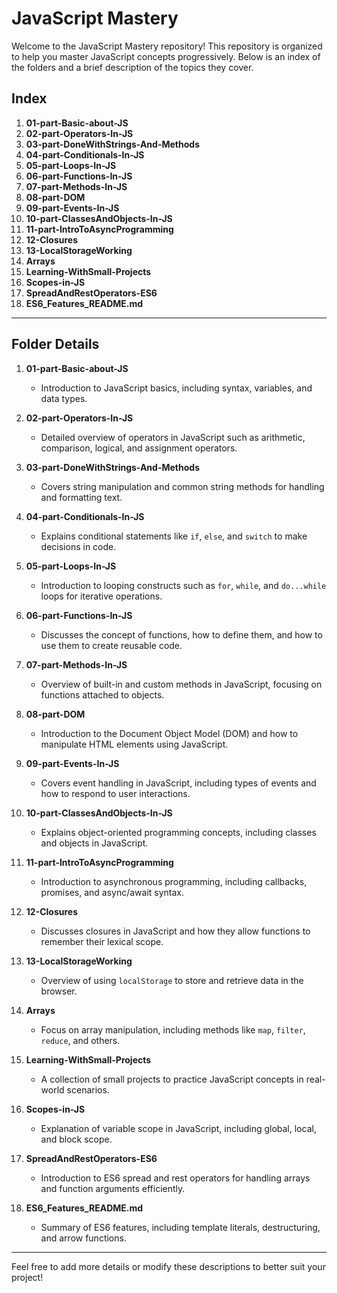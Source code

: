 # JavaScript Mastery

Welcome to the JavaScript Mastery repository! This repository is organized to help you master JavaScript concepts progressively. Below is an index of the folders and a brief description of the topics they cover.

## Index

1. **01-part-Basic-about-JS**
2. **02-part-Operators-In-JS**
3. **03-part-DoneWithStrings-And-Methods**
4. **04-part-Conditionals-In-JS**
5. **05-part-Loops-In-JS**
6. **06-part-Functions-In-JS**
7. **07-part-Methods-In-JS**
8. **08-part-DOM**
9. **09-part-Events-In-JS**
10. **10-part-ClassesAndObjects-In-JS**
11. **11-part-IntroToAsyncProgramming**
12. **12-Closures**
13. **13-LocalStorageWorking**
14. **Arrays**
15. **Learning-WithSmall-Projects**
16. **Scopes-in-JS**
17. **SpreadAndRestOperators-ES6**
18. **ES6_Features_README.md**

---

## Folder Details

1. **01-part-Basic-about-JS**

   - Introduction to JavaScript basics, including syntax, variables, and data types.

2. **02-part-Operators-In-JS**

   - Detailed overview of operators in JavaScript such as arithmetic, comparison, logical, and assignment operators.

3. **03-part-DoneWithStrings-And-Methods**

   - Covers string manipulation and common string methods for handling and formatting text.

4. **04-part-Conditionals-In-JS**

   - Explains conditional statements like `if`, `else`, and `switch` to make decisions in code.

5. **05-part-Loops-In-JS**

   - Introduction to looping constructs such as `for`, `while`, and `do...while` loops for iterative operations.

6. **06-part-Functions-In-JS**

   - Discusses the concept of functions, how to define them, and how to use them to create reusable code.

7. **07-part-Methods-In-JS**

   - Overview of built-in and custom methods in JavaScript, focusing on functions attached to objects.

8. **08-part-DOM**

   - Introduction to the Document Object Model (DOM) and how to manipulate HTML elements using JavaScript.

9. **09-part-Events-In-JS**

   - Covers event handling in JavaScript, including types of events and how to respond to user interactions.

10. **10-part-ClassesAndObjects-In-JS**

    - Explains object-oriented programming concepts, including classes and objects in JavaScript.

11. **11-part-IntroToAsyncProgramming**

    - Introduction to asynchronous programming, including callbacks, promises, and async/await syntax.

12. **12-Closures**

    - Discusses closures in JavaScript and how they allow functions to remember their lexical scope.

13. **13-LocalStorageWorking**

    - Overview of using `localStorage` to store and retrieve data in the browser.

14. **Arrays**

    - Focus on array manipulation, including methods like `map`, `filter`, `reduce`, and others.

15. **Learning-WithSmall-Projects**

    - A collection of small projects to practice JavaScript concepts in real-world scenarios.

16. **Scopes-in-JS**

    - Explanation of variable scope in JavaScript, including global, local, and block scope.

17. **SpreadAndRestOperators-ES6**

    - Introduction to ES6 spread and rest operators for handling arrays and function arguments efficiently.

18. **ES6_Features_README.md**
    - Summary of ES6 features, including template literals, destructuring, and arrow functions.

---

Feel free to add more details or modify these descriptions to better suit your project!
